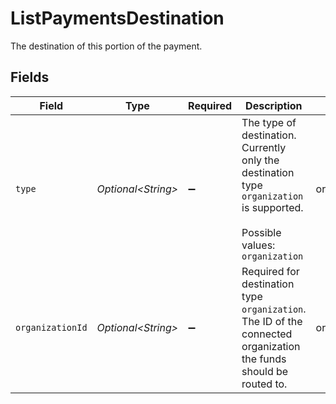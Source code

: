 # ListPaymentsDestination

The destination of this portion of the payment.


## Fields

| Field                                                                                                                      | Type                                                                                                                       | Required                                                                                                                   | Description                                                                                                                | Example                                                                                                                    |
| -------------------------------------------------------------------------------------------------------------------------- | -------------------------------------------------------------------------------------------------------------------------- | -------------------------------------------------------------------------------------------------------------------------- | -------------------------------------------------------------------------------------------------------------------------- | -------------------------------------------------------------------------------------------------------------------------- |
| `type`                                                                                                                     | *Optional\<String>*                                                                                                        | :heavy_minus_sign:                                                                                                         | The type of destination. Currently only the destination type `organization` is supported.<br/><br/>Possible values: `organization` | organization                                                                                                               |
| `organizationId`                                                                                                           | *Optional\<String>*                                                                                                        | :heavy_minus_sign:                                                                                                         | Required for destination type `organization`. The ID of the connected organization the funds should be routed to.          | org_1234567                                                                                                                |